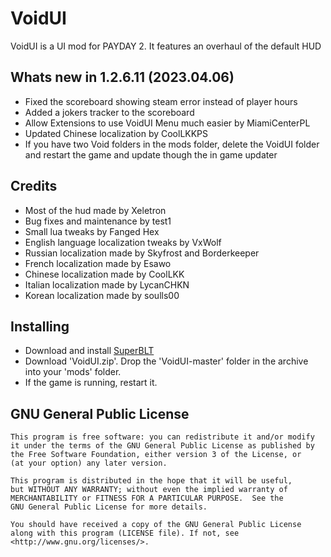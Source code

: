 # VoidUI
VoidUI is a UI mod for PAYDAY 2. It features an overhaul of the default HUD  

## Whats new in 1.2.6.11 (2023.04.06)
 - Fixed the scoreboard showing steam error instead of player hours
 - Added a jokers tracker to the scoreboard
 - Allow Extensions to use VoidUI Menu much easier by MiamiCenterPL
 - Updated Chinese localization by CoolLKKPS
 - If you have two Void folders in the mods folder, delete the VoidUI folder and restart the game and update though the in game updater

## Credits
- Most of the hud made by Xeletron
- Bug fixes and maintenance by test1
- Small lua tweaks by Fanged Hex
- English language localization tweaks by VxWolf
- Russian localization made by Skyfrost and Borderkeeper
- French localization made by Esawo
- Chinese localization made by CoolLKK
- Italian localization made by LycanCHKN
- Korean localization made by soulls00

## Installing
- Download and install [SuperBLT](https://superblt.znix.xyz)
- Download 'VoidUI.zip'. Drop the 'VoidUI-master' folder in the archive into your 'mods' folder.
- If the game is running, restart it.

## GNU General Public License
    This program is free software: you can redistribute it and/or modify
    it under the terms of the GNU General Public License as published by
    the Free Software Foundation, either version 3 of the License, or
    (at your option) any later version.

    This program is distributed in the hope that it will be useful,
    but WITHOUT ANY WARRANTY; without even the implied warranty of
    MERCHANTABILITY or FITNESS FOR A PARTICULAR PURPOSE.  See the
    GNU General Public License for more details.

    You should have received a copy of the GNU General Public License
    along with this program (LICENSE file). If not, see <http://www.gnu.org/licenses/>.
	

